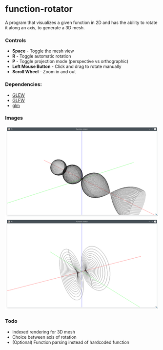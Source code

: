 # function-rotator
A program that visualizes a given function in 2D and has the ability to rotate it along an axis, to generate a 3D mesh.

### Controls
- **Space** - Toggle the mesh view
- **R** - Toggle automatic rotation
- **P** - Toggle projection mode (perspective vs orthographic) 
- **Left Mouse Button** - Click and drag to rotate manually
- **Scroll Wheel** - Zoom in and out

### Dependencies:
* [GLEW](https://github.com/nigels-com/glew)
* [GLFW](https://github.com/glfw/glfw)
* [glm](https://github.com/g-truc/glm)

### Images
![sin(x)](https://github.com/limepixl/function-rotator/blob/master/img/sinx.png)
![x*x*x](https://github.com/limepixl/function-rotator/blob/master/img/x*x*x.png)

### Todo
* Indexed rendering for 3D mesh
* Choice between axis of rotation
* (Optional) Function parsing instead of hardcoded function
